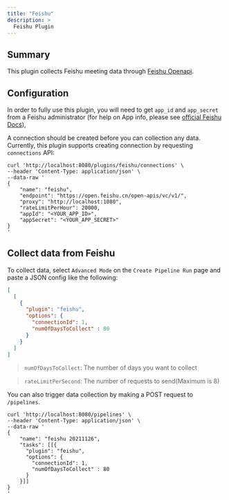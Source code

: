 ```yaml
---
title: "Feishu"
description: >
  Feishu Plugin
---
```


## Summary

This plugin collects Feishu meeting data through [Feishu Openapi](https://open.feishu.cn/document/home/user-identity-introduction/introduction).

## Configuration

In order to fully use this plugin, you will need to get `app_id` and `app_secret` from a Feishu administrator (for help on App info, please see [official Feishu Docs](https://open.feishu.cn/document/ukTMukTMukTM/ukDNz4SO0MjL5QzM/auth-v3/auth/tenant_access_token_internal)),

A connection should be created before you can collection any data. Currently, this plugin supports creating connection by requesting `connections` API:

```
curl 'http://localhost:8080/plugins/feishu/connections' \
--header 'Content-Type: application/json' \
--data-raw '
{
    "name": "feishu",
    "endpoint": "https://open.feishu.cn/open-apis/vc/v1/",
    "proxy": "http://localhost:1080",
    "rateLimitPerHour": 20000,
    "appId": "<YOUR_APP_ID>",
    "appSecret": "<YOUR_APP_SECRET>"
}
'
```

## Collect data from Feishu

To collect data, select `Advanced Mode` on the `Create Pipeline Run` page and paste a JSON config like the following:


```json
[
  [
    {
      "plugin": "feishu",
      "options": {
        "connectionId": 1,
        "numOfDaysToCollect" : 80
      }
    }
  ]
]
```

> `numOfDaysToCollect`: The number of days you want to collect

> `rateLimitPerSecond`: The number of requests to send(Maximum is 8)

You can also trigger data collection by making a POST request to `/pipelines`.
```
curl 'http://localhost:8080/pipelines' \
--header 'Content-Type: application/json' \
--data-raw '
{
    "name": "feishu 20211126",
    "tasks": [[{
      "plugin": "feishu",
      "options": {
        "connectionId": 1,
        "numOfDaysToCollect" : 80
      }
    }]]
}
'
```
